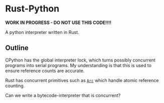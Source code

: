 # Rust-Python

**WORK IN PROGRESS - DO NOT USE THIS CODE!!!!**

A python interpreter written in Rust.

## Outline

CPython has the global interpreter lock, which turns possibly concurrent
programs into serial programs. My understanding is that this is used to
ensure reference counts are accurate.

Rust has concurrent primitives such as
[`Arc`](https://doc.rust-lang.org/std/sync/struct.Arc.html) which handle
atomic reference counting.

Can we write a bytecode-interpreter that is concurrent?
